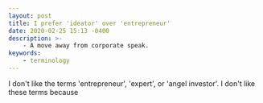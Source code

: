 ```yaml
---
layout: post
title: I prefer 'ideator' over 'entrepreneur'
date: 2020-02-25 15:13 -0400
description: >-
    - A move away from corporate speak.
keywords:
    - terminology
---
```


I don't like the terms 'entrepreneur', 'expert', or 'angel investor'. I don't like these terms because 